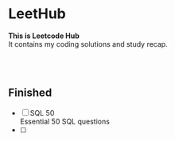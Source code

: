# LeetHub
**This is Leetcode Hub**  
It contains my coding solutions and study recap.

<br><br>

## Finished

- [ ] SQL 50 <br> Essential 50 SQL questions
- [ ] 
